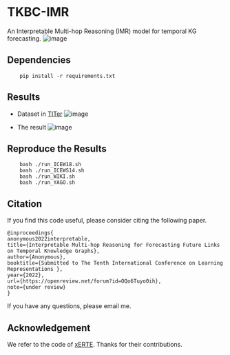 # TKBC-IMR

An Interpretable Multi-hop Reasoning (IMR) model for temporal KG forecasting.
![image](https://user-images.githubusercontent.com/49195527/143236285-d4c3d02e-4d4c-439e-987e-93e93cffeed3.png)


<!-- This is the code of paper Interpretable Multi-hop Reasoning for Forecasting Future Links on Temporal Knowledge Graphs. Zongwei Liang, Junan Yang, Keju Huang, Hui Liu. -->

## Dependencies
<!-- 库版本 -->
        pip install -r requirements.txt

## Results
* Dataset in [TITer](https://github.com/JHL-HUST/TITer/)
![image](https://user-images.githubusercontent.com/49195527/143236179-683bdfb2-abe2-406f-9128-6d72a6d9fce0.png)

* The result
![image](https://user-images.githubusercontent.com/49195527/143236076-a01827ee-a42c-4355-ab08-0ebc8902f140.png)


## Reproduce the Results

        bash ./run_ICEW18.sh
        bash ./run_ICEWS14.sh
        bash ./run_WIKI.sh
        bash ./run_YAGO.sh


## Citation
If you find this code useful, please consider citing the following paper.

    @inproceedings{
    anonymous2022interpretable,
    title={Interpretable Multi-hop Reasoning for Forecasting Future Links on Temporal Knowledge Graphs},
    author={Anonymous},
    booktitle={Submitted to The Tenth International Conference on Learning Representations },
    year={2022},
    url={https://openreview.net/forum?id=OQo6Tuyo0ih},
    note={under review}
    }
If you have any questions, please email me.

## Acknowledgement
We refer to the code of [xERTE](https://github.com/TemporalKGTeam/xERTE). Thanks for their contributions.
